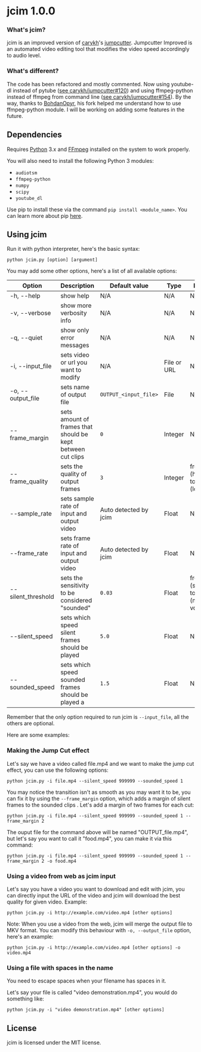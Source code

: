 # jcim 1.0.0

### What's **jcim**? ###

jcim is an improved version of [carykh](https://github.com/carykh)'s [jumpcutter](https://github.com/carykh/jumpcutter). Jumpcutter Improved is an automated video editing tool that modifies the video speed accordingly to audio level.

### What's different? ###

The code has been refactored and mostly commented. Now using youtube-dl instead of pytube ([see carykh/jumpcutter#120](https://github.com/carykh/jumpcutter/issues/120)) and using ffmpeg-python instead of ffmpeg from command line ([see carykh/jumpcutter#154](https://github.com/carykh/jumpcutter/issues/154)). By the way, thanks to [BohdanOpyr](https://github.com/BohdanOpyr), his fork helped me understand how to use ffmpeg-python module. I will be working on adding some features in the future.

## Dependencies ##

Requires [Python](https://www.python.org/downloads/) 3.x and [FFmpeg](https://ffmpeg.org/download.html) installed on the system to work properly.

You will also need to install the following Python 3 modules:

- `audiotsm`
- `ffmpeg-python`
- `numpy`
- `scipy`
- `youtube_dl`

Use pip to install these via the command `pip install <module_name>`. You can learn more about pip [here](https://pip.pypa.io/en/stable/).

## Using jcim ##

Run it with python interpreter, here's the basic syntax:

~~~ 
python jcim.py [option] [argument]
~~~

You may add some other options, here's a list of all available options:

| Option             | Description                                                 | Default value         | Type        | Range                           |
| ------------------ | ----------------------------------------------------------- | --------------------- | ----------- | ------------------------------- |
| -h, --help         | show help                                                   | N/A                   | N/A         | N/A                             |
| -v, --verbose      | show more verbosity info                                    | N/A                   | N/A         | N/A                             |
| -q, --quiet        | show only error messages                                    | N/A                   | N/A         | N/A                             |
| -i, --input_file   | sets video or url you want to modify                        | N/A                   | File or URL | N/A                             |
| -o, --output_file  | sets name of output file                                    | `OUTPUT_<input_file>` | File        | N/A                             |
| --frame_margin     | sets amount of frames that should be kept between cut clips | `0`                   | Integer     | N/A                             |
| --frame_quality    | sets the quality of output frames                           | `3`                   | Integer     | from 1 (highest) to 31 (lowest) |
| --sample_rate      | sets sample rate of input and output video                  | Auto detected by jcim | Float       | N/A                             |
| --frame_rate       | sets frame rate of input and output video                   | Auto detected by jcim | Float       | N/A                             |
| --silent_threshold | sets the sensitivity to be considered "sounded"             | `0.03`                | Float       | from 0 (silence) to 1 (max vol) |
| --silent_speed     | sets which speed silent frames should be played             | `5.0 `                | Float       | N/A                             |
| --sounded_speed    | sets which speed sounded frames should be played a          | `1.5 `                | Float       | N/A                             |

Remember that the only option required to run jcim is `--input_file`, all the others are optional.

Here are some examples:

### Making the Jump Cut effect ###

Let's say we have a video called file.mp4 and we want to make the jump cut effect, you can use the following options:

~~~
python jcim.py -i file.mp4 --silent_speed 999999 --sounded_speed 1
~~~

You may notice the transition isn't as smooth as you may want it to be, you can fix it by using the `--frame_margin` option, which adds a margin of silent frames to the sounded clips . Let's add a margin of two frames for each cut:

~~~
python jcim.py -i file.mp4 --silent_speed 999999 --sounded_speed 1 --frame_margin 2
~~~

The ouput file for the command above will be named "OUTPUT_file.mp4", but let's say you want to call it "food.mp4", you can make it via this command:

~~~
python jcim.py -i file.mp4 --silent_speed 999999 --sounded_speed 1 --frame_margin 2 -o food.mp4
~~~

### Using a video from web as jcim input ###

Let's say you have a video you want to download and edit with jcim, you can directly input the URL of the video and jcim will download the best quality for given video. Example:

~~~
python jcim.py -i http://example.com/video.mp4 [other options]
~~~

Note: When you use a video from the web, jcim will merge the output file to MKV format. You can modify this behaviour with `-o, --output_file` option, here's an example:

~~~
python jcim.py -i http://example.com/video.mp4 [other options] -o video.mp4
~~~

### Using a file with spaces in the name ###

You need to escape spaces when your filename has spaces in it.

Let's say your file is called "video demonstration.mp4", you would do something like:

~~~
python jcim.py -i "video demonstration.mp4" [other options]
~~~

## License ##

jcim is licensed under the MIT license.
